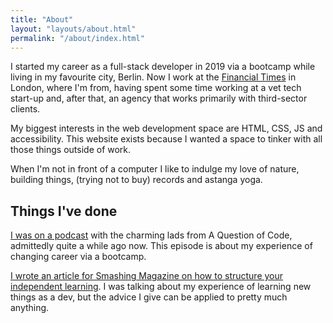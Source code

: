 ```yaml
---
title: "About"
layout: "layouts/about.html"
permalink: "/about/index.html"
---
```


I started my career as a full-stack developer in 2019 via a bootcamp while living in my favourite city, Berlin. Now I work at the [Financial Times](https://www.ft.com/) in London, where I'm from, having spent some time working at a vet tech start-up and, after that, an agency that works primarily with third-sector clients.

My biggest interests in the web development space are HTML, CSS, JS and accessibility. This website exists because I wanted a space to tinker with all those things outside of work.

When I'm not in front of a computer I like to indulge my love of nature, building things, (trying not to buy) records and astanga yoga.

## Things I've done

[I was on a podcast](https://aquestionofcode.com/68-are-bootcamps-worth-doing-kirsty-simmonds/) with the charming lads from A Question of Code, admittedly quite a while ago now. This episode is about my experience of changing career via a bootcamp.

[I wrote an article for Smashing Magazine on how to structure your independent learning](https://www.smashingmagazine.com/2021/02/building-personal-learning-curriculum/). I was talking about my experience of learning new things as a dev, but the advice I give can be applied to pretty much anything.
